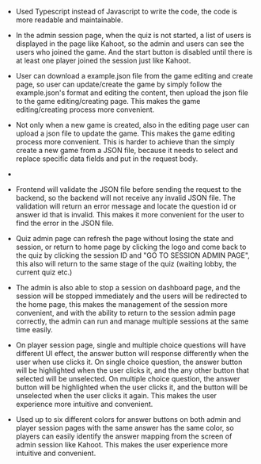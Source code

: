 - Used Typescript instead of Javascript to write the code, the code is more readable and maintainable.

- In the admin session page, when the quiz is not started, a list of users is displayed in the page like Kahoot, so the admin and users can see the users who joined the game. And the start button is disabled until there is at least one player joined the session just like Kahoot.

- User can download a example.json file from the game editing and create page, so user can update/create the game by simply follow the example.json's format and editing the content, then upload the json file to the game editing/creating page. This makes the game editing/creating process more convenient.

- Not only  when a new game is created, also in the editing page user can upload a json file to update the game. This makes the game editing process more convenient. This is harder to achieve than the simply create a new game from a JSON file, because it needs to select and replace specific data fields and put in the request body.
-
- Frontend will validate the JSON file before sending the request to the backend, so the backend will not receive any invalid JSON file. The validation will return an error message and locate the question id or answer id that is invalid. This makes it more convenient for the user to find the error in the JSON file.

- Quiz admin page can refresh the page without losing the state and session, or return to home page by clicking the logo and come back to the quiz by clicking the session ID and "GO TO SESSION ADMIN PAGE", this also will return to the same stage of the quiz (waiting lobby, the current quiz etc.)

- The admin is also able to stop a session on dashboard page, and the session will be stopped immediately and the users will be redirected to the home page, this makes the management of the session more convenient, and with the ability to return to the session admin page correctly, the admin can run and manage multiple sessions at the same time easily.

- On player session page, single and multiple choice questions will have different UI effect, the answer button will response differently when the user when use clicks it. On single choice question, the answer button will be highlighted when the user clicks it, and the any other button that selected will be unselected. On multiple choice question, the answer button will be highlighted when the user clicks it, and the button will be unselected when the user clicks it again. This makes the user experience more intuitive and convenient.

- Used up to six different colors for answer buttons on both admin and player session pages with the same answer has the same color, so players can easily identify the answer mapping from the screen of admin session like Kahoot. This makes the user experience more intuitive and convenient.
